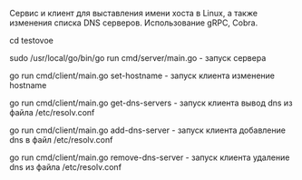 Сервис и клиент для выставления имени хоста в Linux, а также изменения списка DNS серверов. Использование gRPC, Cobra.


cd testovoe

sudo /usr/local/go/bin/go run cmd/server/main.go - запуск сервера

go run cmd/client/main.go set-hostname <name> - запуск клиента изменение hostname

go run cmd/client/main.go get-dns-servers - запуск клиента вывод dns из файла /etc/resolv.conf

go run cmd/client/main.go add-dns-server <dns> - запуск клиента добавление dns в файл /etc/resolv.conf

go run cmd/client/main.go remove-dns-server <dns> - запуск клиента удаление dns из файла /etc/resolv.conf
